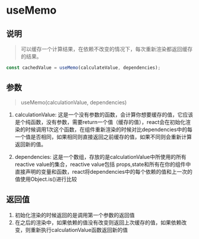 # useMemo

## 说明

> 可以缓存一个计算结果，在依赖不改变的情况下，每次重新渲染都返回缓存的结果。

```javascript
const cachedValue = useMemo(calculateValue, dependencies);
```

## 参数

> useMemo(calculationValue, dependencies)

1. calculationValue: 这是一个没有参数的函数，会计算你想要缓存的值，它应该是个纯函数，没有参数，需要return一个值（缓存的值），react会在初始化渲染的时候调用1次这个函数，在组件重新渲染的时候对比dependencies中的每一个值是否相同，如果相同则直接返回之前缓存的值，如果不同则会重新计算返回新的值。

2. dependencies: 这是一个数组，存放的是calculationValue中所使用的所有reactive value的集合，reactive value包括 props,state和所有在你的组件中直接声明的变量和函数，react将dependencies中的每个依赖的值和上一次的值使用Object.is()进行比较

## 返回值

1. 初始化渲染的时候返回的是调用第一个参数的返回值
2. 在之后的渲染中，如果依赖的值没有改变则返回上次缓存的值，如果依赖改变，则重新执行calculationValue函数返回新的值

